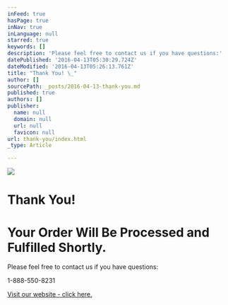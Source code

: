 ```yaml
---
inFeed: true
hasPage: true
inNav: true
inLanguage: null
starred: true
keywords: []
description: 'Please feel free to contact us if you have questions:'
datePublished: '2016-04-13T05:30:29.724Z'
dateModified: '2016-04-13T05:26:13.761Z'
title: "Thank You! \_"
author: []
sourcePath: _posts/2016-04-13-thank-you.md
published: true
authors: []
publisher:
  name: null
  domain: null
  url: null
  favicon: null
url: thank-you/index.html
_type: Article

---
```

![](https://the-grid-user-content.s3-us-west-2.amazonaws.com/2fedb6de-5cf8-455c-a394-2a7fbb3f10a9.png)

# Thank You!  

# Your Order Will Be Processed and Fulfilled Shortly.

Please feel free to contact us if you have questions:

1-888-550-8231

[Visit our website - click here.][0]

[0]: http://www.rnadrops.com/